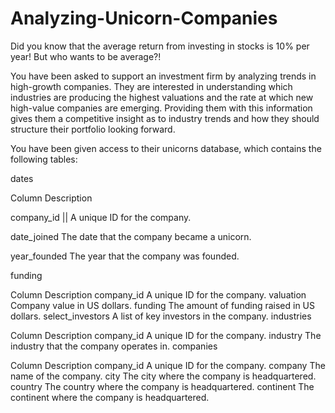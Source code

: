 # Analyzing-Unicorn-Companies

Did you know that the average return from investing in stocks is 10% per year! But who wants to be average?!

You have been asked to support an investment firm by analyzing trends in high-growth companies. They are interested in understanding which industries are producing the highest valuations and the rate at which new high-value companies are emerging. Providing them with this information gives them a competitive insight as to industry trends and how they should structure their portfolio looking forward.

You have been given access to their unicorns database, which contains the following tables:

dates

Column	            Description

company_id ||	        A unique ID for the company.

date_joined	        The date that the company became a unicorn.

year_founded	      The year that the company was founded.

funding

Column	Description
company_id	A unique ID for the company.
valuation	Company value in US dollars.
funding	The amount of funding raised in US dollars.
select_investors	A list of key investors in the company.
industries

Column	Description
company_id	A unique ID for the company.
industry	The industry that the company operates in.
companies

Column	Description
company_id	A unique ID for the company.
company	The name of the company.
city	The city where the company is headquartered.
country	The country where the company is headquartered.
continent	The continent where the company is headquartered.
